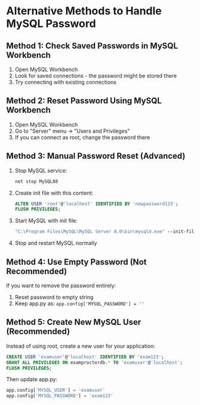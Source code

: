 # Alternative Methods to Handle MySQL Password

## Method 1: Check Saved Passwords in MySQL Workbench

1. Open MySQL Workbench
2. Look for saved connections - the password might be stored there
3. Try connecting with existing connections

## Method 2: Reset Password Using MySQL Workbench

1. Open MySQL Workbench
2. Go to "Server" menu → "Users and Privileges"
3. If you can connect as root, change the password there

## Method 3: Manual Password Reset (Advanced)

1. Stop MySQL service:

   ```cmd
   net stop MySQL80
   ```

2. Create init file with this content:

   ```sql
   ALTER USER 'root'@'localhost' IDENTIFIED BY 'newpassword123';
   FLUSH PRIVILEGES;
   ```

3. Start MySQL with init file:

   ```cmd
   "C:\Program Files\MySQL\MySQL Server 8.0\bin\mysqld.exe" --init-file=C:\path\to\init-file.sql
   ```

4. Stop and restart MySQL normally

## Method 4: Use Empty Password (Not Recommended)

If you want to remove the password entirely:

1. Reset password to empty string
2. Keep app.py as: `app.config['MYSQL_PASSWORD'] = ''`

## Method 5: Create New MySQL User (Recommended)

Instead of using root, create a new user for your application:

```sql
CREATE USER 'examuser'@'localhost' IDENTIFIED BY 'exam123';
GRANT ALL PRIVILEGES ON examproctordb.* TO 'examuser'@'localhost';
FLUSH PRIVILEGES;
```

Then update app.py:

```python
app.config['MYSQL_USER'] = 'examuser'
app.config['MYSQL_PASSWORD'] = 'exam123'
```

